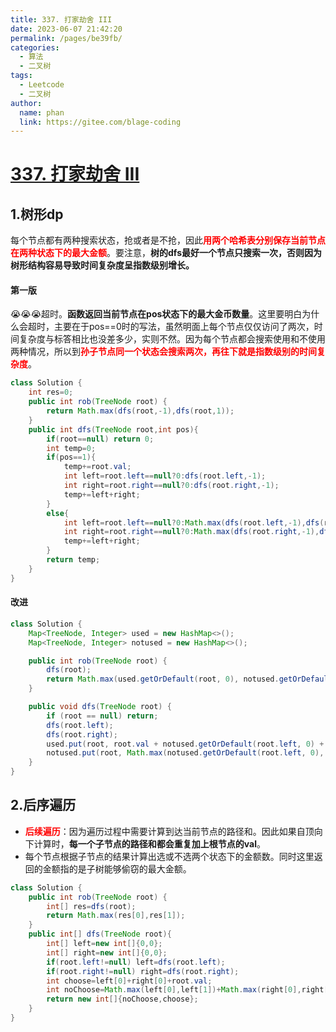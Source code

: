 ```yaml
---
title: 337. 打家劫舍 III
date: 2023-06-07 21:42:20
permalink: /pages/be39fb/
categories:
  - 算法
  - 二叉树
tags:
  - Leetcode
  - 二叉树
author: 
  name: phan
  link: https://gitee.com/blage-coding
---
```

# [337. 打家劫舍 III](https://leetcode.cn/problems/house-robber-iii/)

## 1.树形dp

每个节点都有两种搜索状态，抢或者是不抢，因此<font color="red">**用两个哈希表分别保存当前节点在两种状态下的最大金额**</font>。要注意，**树的dfs最好一个节点只搜索一次，否则因为树形结构容易导致时间复杂度呈指数级别增长。**

#### 第一版

😭😭😭超时。**函数返回当前节点在pos状态下的最大金币数量**。这里要明白为什么会超时，主要在于pos==0时的写法，虽然明面上每个节点仅仅访问了两次，时间复杂度与标答相比也没差多少，实则不然。因为每个节点都会搜索使用和不使用两种情况，所以到<font color="red">**孙子节点同一个状态会搜索两次，再往下就是指数级别的时间复杂度**</font>。

```java
class Solution {
    int res=0;
    public int rob(TreeNode root) {
        return Math.max(dfs(root,-1),dfs(root,1));
    }
    public int dfs(TreeNode root,int pos){
        if(root==null) return 0;
        int temp=0;
        if(pos==1){
            temp+=root.val;
            int left=root.left==null?0:dfs(root.left,-1);
            int right=root.right==null?0:dfs(root.right,-1);
            temp+=left+right;
        }
        else{
            int left=root.left==null?0:Math.max(dfs(root.left,-1),dfs(root.left,1));
            int right=root.right==null?0:Math.max(dfs(root.right,-1),dfs(root.right,1));
            temp+=left+right;
        }
        return temp;
    }
}
```

#### 改进

```java
class Solution {
    Map<TreeNode, Integer> used = new HashMap<>();
    Map<TreeNode, Integer> notused = new HashMap<>();

    public int rob(TreeNode root) {
        dfs(root);
        return Math.max(used.getOrDefault(root, 0), notused.getOrDefault(root, 0));
    }

    public void dfs(TreeNode root) {
        if (root == null) return;
        dfs(root.left);
        dfs(root.right);
        used.put(root, root.val + notused.getOrDefault(root.left, 0) + notused.getOrDefault(root.right, 0));
        notused.put(root, Math.max(notused.getOrDefault(root.left, 0), used.getOrDefault(root.left, 0)) + Math.max(notused.getOrDefault(root.right, 0), used.getOrDefault(root.right, 0)));
    }
}
```

## 2.后序遍历

- <font color="red">**后续遍历**</font>：因为遍历过程中需要计算到达当前节点的路径和。因此如果自顶向下计算时，**每一个子节点的路径和都会重复加上根节点的val**。
- 每个节点根据子节点的结果计算出选或不选两个状态下的金额数。同时这里返回的金额指的是子树能够偷窃的最大金额。

```java
class Solution {
    public int rob(TreeNode root) {
        int[] res=dfs(root);
        return Math.max(res[0],res[1]);
    }
    public int[] dfs(TreeNode root){
        int[] left=new int[]{0,0};
        int[] right=new int[]{0,0};
        if(root.left!=null) left=dfs(root.left);
        if(root.right!=null) right=dfs(root.right);
        int choose=left[0]+right[0]+root.val;
        int noChoose=Math.max(left[0],left[1])+Math.max(right[0],right[1]);
        return new int[]{noChoose,choose};
    }
}
```

